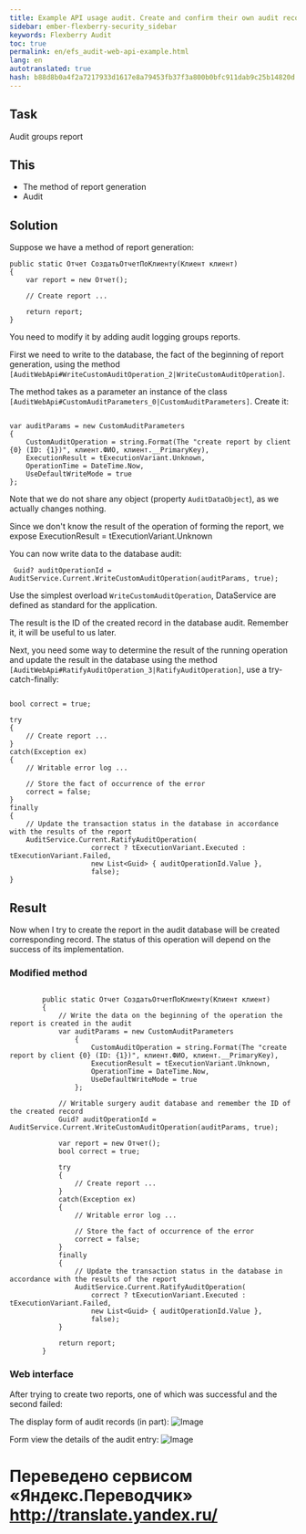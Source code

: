 ```yaml
--- 
title: Example API usage audit. Create and confirm their own audit records 
sidebar: ember-flexberry-security_sidebar 
keywords: Flexberry Audit 
toc: true 
permalink: en/efs_audit-web-api-example.html 
lang: en 
autotranslated: true 
hash: b88d8b0a4f2a7217933d1617e8a79453fb37f3a800b0bfc911dab9c25b14820d 
--- 
```


## Task 
Audit groups report 

## This 
* The method of report generation 
* Audit 

## Solution 
Suppose we have a method of report generation: 

```
public static Отчет СоздатьОтчетПоКлиенту(Клиент клиент)
{
    var report = new Отчет();
    
    // Create report ... 

    return report;
}
``` 

You need to modify it by adding audit logging groups reports. 

First we need to write to the database, the fact of the beginning of report generation, using the method `[AuditWebApi#WriteCustomAuditOperation_2|WriteCustomAuditOperation]`. 

The method takes as a parameter an instance of the class `[AuditWebApi#CustomAuditParameters_0|CustomAuditParameters]`. Create it: 

```

var auditParams = new CustomAuditParameters
{
    CustomAuditOperation = string.Format(The "create report by client {0} (ID: {1})", клиент.ФИО, клиент.__PrimaryKey),
    ExecutionResult = tExecutionVariant.Unknown,
    OperationTime = DateTime.Now,
    UseDefaultWriteMode = true
};
``` 

Note that we do not share any object (property `AuditDataObject`), as we actually changes nothing. 

Since we don't know the result of the operation of forming the report, we expose ExecutionResult = tExecutionVariant.Unknown 

You can now write data to the database audit: 

```
 Guid? auditOperationId = AuditService.Current.WriteCustomAuditOperation(auditParams, true); 
``` 

Use the simplest overload `WriteCustomAuditOperation`, DataService are defined as standard for the application. 

The result is the ID of the created record in the database audit. Remember it, it will be useful to us later. 

Next, you need some way to determine the result of the running operation and update the result in the database using the method `[AuditWebApi#RatifyAuditOperation_3|RatifyAuditOperation]`, use a try-catch-finally: 

```

bool correct = true;

try
{
    // Create report ... 
}
catch(Exception ex)
{
    // Writable error log ... 

    // Store the fact of occurrence of the error 
    correct = false;
}
finally
{
    // Update the transaction status in the database in accordance with the results of the report 
    AuditService.Current.RatifyAuditOperation(
                    correct ? tExecutionVariant.Executed : tExecutionVariant.Failed,
                    new List<Guid> { auditOperationId.Value },
                    false);
}
``` 


## Result 
Now when I try to create the report in the audit database will be created corresponding record. The status of this operation will depend on the success of its implementation. 

### Modified method 
```

        public static Отчет СоздатьОтчетПоКлиенту(Клиент клиент)
        {
            // Write the data on the beginning of the operation the report is created in the audit 
            var auditParams = new CustomAuditParameters
                {
                    CustomAuditOperation = string.Format(The "create report by client {0} (ID: {1})", клиент.ФИО, клиент.__PrimaryKey),
                    ExecutionResult = tExecutionVariant.Unknown,
                    OperationTime = DateTime.Now,
                    UseDefaultWriteMode = true
                };

            // Writable surgery audit database and remember the ID of the created record 
            Guid? auditOperationId = AuditService.Current.WriteCustomAuditOperation(auditParams, true);

            var report = new Отчет();
            bool correct = true;

            try
            {
                // Create report ... 
            }
            catch(Exception ex)
            {
                // Writable error log ... 

                // Store the fact of occurrence of the error 
                correct = false;
            }
            finally
            {
                // Update the transaction status in the database in accordance with the results of the report 
                AuditService.Current.RatifyAuditOperation(
                    correct ? tExecutionVariant.Executed : tExecutionVariant.Failed,
                    new List<Guid> { auditOperationId.Value },
                    false);
            }

            return report;
        }
``` 

### Web interface 
After trying to create two reports, one of which was successful and the second failed: 

The display form of audit records (in part): 
![Image](/images/img/page/AuditWebApiExample/AuditWebApiWolv.PNG) 


Form view the details of the audit entry: 
![Image](/images/img/page/AuditWebApiExample/AuditWebApiE.PNG) 



 # Переведено сервисом «Яндекс.Переводчик» http://translate.yandex.ru/